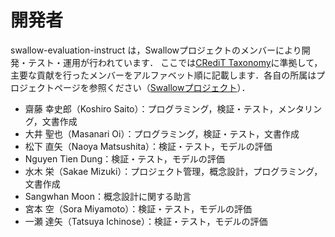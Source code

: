 # 開発者

swallow-evaluation-instruct は，Swallowプロジェクトのメンバーにより開発・テスト・運用が行われています．
ここでは[CRediT Taxonomy](https://credit.niso.org/)に準拠して，主要な貢献を行ったメンバーをアルファベット順に記載します．各自の所属はプロジェクトページを参照ください（[Swallowプロジェクト](https://swallow-llm.github.io/)）．

* 齋藤 幸史郎（Koshiro Saito）：プログラミング，検証・テスト，メンタリング，文書作成
* 大井 聖也（Masanari Oi）：プログラミング，検証・テスト，文書作成
* 松下 直矢（Naoya Matsushita）：検証・テスト，モデルの評価
* Nguyen Tien Dung：検証・テスト，モデルの評価
* 水木 栄（Sakae Mizuki）：プロジェクト管理，概念設計，プログラミング，文書作成
* Sangwhan Moon：概念設計に関する助言
* 宮本 空（Sora Miyamoto）：検証・テスト，モデルの評価
* 一瀬 達矢（Tatsuya Ichinose）：検証・テスト，モデルの評価
